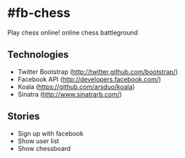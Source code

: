 #fb-chess
========

Play chess online! online chess battleground

## Technologies
* Twitter Bootstrap (http://twitter.github.com/bootstrap/)
* Facebook API (http://developers.facebook.com/)
* Koala (https://github.com/arsduo/koala)
* Sinatra (http://www.sinatrarb.com/)

## Stories
* Sign up with facebook
* Show user list
* Show chessboard